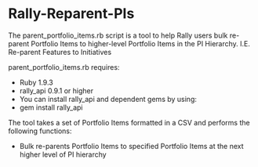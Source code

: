 Rally-Reparent-PIs
==================

The parent_portfolio_items.rb script is a tool to help Rally users bulk
re-parent Portfolio Items to higher-level Portfolio Items in the PI Hierarchy.
I.E. Re-parent Features to Initiatives

parent_portfolio_items.rb requires:
- Ruby 1.9.3
- rally_api 0.9.1 or higher
- You can install rally_api and dependent gems by using:
- gem install rally_api

The tool takes a set of Portfolio Items formatted in a CSV
and performs the following functions:
- Bulk re-parents Portfolio Items to specified Portfolio Items at the next higher level of PI hierarchy